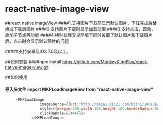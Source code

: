 # react-native-image-view
##react native imageView 
####1.支持图片下载前显示默认图片，下载完成后替换成下载后图片 
####2.支持图片下载时显示加载动画
####3.支持点击，圆角，添加子节点等功能
####4.特别处理安卓环境下同时设置了默认图片和下载图片后，点击时会显示默认图片的问题

#####支持安卓及iOS 7.0及以上。

##如何安装
####npm install https://github.com/MonkeyKingPlus/react-native-image-view.git


##如何使用

#### 导入头文件 import MKPLoadImageView from "react-native-image-view" 


```javascript
     <MKPLoadImage
                imageSource={{uri:"http://imga1.pic21.com/bizhi/140116/06682/01.jpg"}}
                style={{margin:100,width:100,height:100,borderRadius:50,overflow:"hidden"}}
                clickHandle={()=>{}}>
            </MKPLoadImage>
```